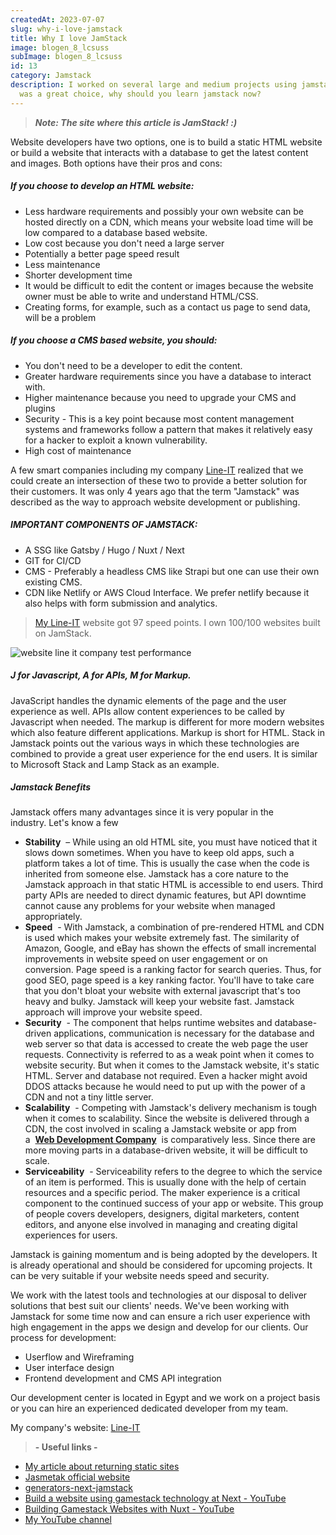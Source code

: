 ```yaml
---
createdAt: 2023-07-07
slug: why-i-love-jamstack
title: Why I love JamStack
image: blogen_8_lcsuss
subImage: blogen_8_lcsuss
id: 13
category: Jamstack
description: I worked on several large and medium projects using jamstack and it
  was a great choice, why should you learn jamstack now?
---
```

> ***Note: The site where this article is JamStack! :)***

Website developers have two options, one is to build a static HTML website or build a website that interacts with a database to get the latest content and images. Both options have their pros and cons:

##### If you choose to develop an HTML website:

* Less hardware requirements and possibly your own website can be hosted directly on a CDN, which means your website load time will be low compared to a database based website. 
* Low cost because you don't need a large server
* Potentially a better page speed result
* Less maintenance
* Shorter development time
* It would be difficult to edit the content or images because the website owner must be able to write and understand HTML/CSS.
* Creating forms, for example, such as a contact us page to send data, will be a problem

##### If you choose a CMS based website, you should:

* You don't need to be a developer to edit the content.
* Greater hardware requirements since you have a database to interact with.
* Higher maintenance because you need to upgrade your CMS and plugins
* Security - This is a key point because most content management systems and frameworks follow a pattern that makes it relatively easy for a hacker to exploit a known vulnerability.
* High cost of maintenance 

A few smart companies including my company [Line-IT](https://lineitsolutions.com/en) realized that we could create an intersection of these two to provide a better solution for their customers. It was only 4﻿ years ago that the term "Jamstack" was described as the way to approach website development or publishing.

##### IMPORTANT COMPONENTS OF JAMSTACK:

* A SSG like Gatsby / Hugo / Nuxt / Next
* GIT for CI/CD
* CMS - Preferably a headless CMS like Strapi but one can use their own existing CMS.
* CDN like Netlify or AWS Cloud Interface. We prefer netlify because it also helps with form submission and analytics.

> [My Line-IT](https://lineitsolutions.com/en) website got 97 speed points. I own 100/100 websites built on JamStack.

![website line it company test performance](https://res.cloudinary.com/drcfigqqr/image/upload/v1688710761/Screenshot_57_ffypty.webp "website line it company test performance")

##### **J for Javascript, A for APIs, M for Markup.** 

JavaScript handles the dynamic elements of the page and the user experience as well. APIs allow content experiences to be called by Javascript when needed. The markup is different for more modern websites which also feature different applications. Markup is short for HTML. Stack in Jamstack points out the various ways in which these technologies are combined to provide a great user experience for the end users. It is similar to Microsoft Stack and Lamp Stack as an example.

##### **Jamstack Benefits**

Jamstack offers many advantages since it is very popular in the industry. Let's know a few

* **Stability**  – While using an old HTML site, you must have noticed that it slows down sometimes. When you have to keep old apps, such a platform takes a lot of time. This is usually the case when the code is inherited from someone else. Jamstack has a core nature to the Jamstack approach in that static HTML is accessible to end users. Third party APIs are needed to direct dynamic features, but API downtime cannot cause any problems for your website when managed appropriately.
* **Speed**  ​​- With Jamstack, a combination of pre-rendered HTML and CDN is used which makes your website extremely fast. The similarity of Amazon, Google, and eBay has shown the effects of small incremental improvements in website speed on user engagement or on conversion. Page speed is a ranking factor for search queries. Thus, for good SEO, page speed is a key ranking factor. You'll have to take care that you don't bloat your website with external javascript that's too heavy and bulky. Jamstack will keep your website fast. Jamstack approach will improve your website speed.
* **Security**  - The component that helps runtime websites and database-driven applications, communication is necessary for the database and web server so that data is accessed to create the web page the user requests. Connectivity is referred to as a weak point when it comes to website security. But when it comes to the Jamstack website, it's static HTML. Server and database not required. Even a hacker might avoid DDOS attacks because he would need to put up with the power of a CDN and not a tiny little server.
* **Scalability**  - Competing with Jamstack's delivery mechanism is tough when it comes to scalability. Since the website is delivered through a CDN, the cost involved in scaling a Jamstack website or app from a  **[Web Development Company](https://lineitsolutions.com/en/services/web-development-company)**  is comparatively less. Since there are more moving parts in a database-driven website, it will be difficult to scale.[](https://lineitsolutions.com/en/services/web-development-company)
* **Serviceability**  - Serviceability refers to the degree to which the service of an item is performed. This is usually done with the help of certain resources and a specific period. The maker experience is a critical component to the continued success of your app or website. This group of people covers developers, designers, digital marketers, content editors, and anyone else involved in managing and creating digital experiences for users. 

Jamstack is gaining momentum and is being adopted by the developers. It is already operational and should be considered for upcoming projects. It can be very suitable if your website needs speed and security.

We work with the latest tools and technologies at our disposal to deliver solutions that best suit our clients' needs. We've been working with Jamstack for some time now and can ensure a rich user experience with high engagement in the apps we design and develop for our clients. Our process for development:

* Userflow and Wireframing
* User interface design
* Frontend development and CMS API integration

Our development center is located in Egypt and we work on a project basis or you can hire an experienced dedicated developer from my team.

My company's website: [Line-IT](https://lineitsolutions.com/en)

> **\- Useful links -**

* [﻿My article ﻿﻿about returning static sites](https://ahmed.lineitsolutions.com/blog/static-sites-are-back-in-2023)
* [Jasmetak official website](https://jamstack.org/)
* [generators-next-jamstack](https://jamstack.org/generators/next/)﻿
* [Build a website using gamestack technology at Next - YouTube](https://www.youtube.com/results?search_query=build+a+jamstack+site+with+next+js)
* [Building Gamestack Websites with Nuxt - YouTube](https://www.youtube.com/results?search_query=Build+Jamstack+site+with+nuxt+js)
* [My YouTube channel](https://www.youtube.com/@ahmeedwaleed)
